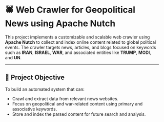 # 🕷️ Web Crawler for Geopolitical News using Apache Nutch

This project implements a customizable and scalable web crawler using **Apache Nutch** to collect and index online content related to global political events. The crawler targets news, articles, and blogs focused on keywords such as **IRAN**, **ISRAEL**, **WAR**, and associated entities like **TRUMP**, **MODI**, and **UN**.

---

## 🚀 Project Objective

To build an automated system that can:
- Crawl and extract data from relevant news websites.
- Focus on geopolitical and war-related content using primary and associative keywords.
- Store and index the parsed content for future search and analysis.
